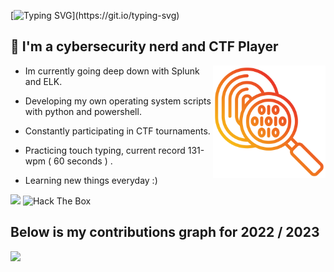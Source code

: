 [![Typing SVG](https://readme-typing-svg.herokuapp.com?font=Kanit&size=26&duration=3500&pause=650&color=C2CFC9&width=435&lines=What's+Up!+My+name+is+0x157.;I+hope+you+enjoy+your+stay+here.)](https://git.io/typing-svg)

## 🌇 I'm a cybersecurity nerd and CTF Player
<p1>
  <img height="180" width="180" align="right" src="https://github.com/0x157/0x157/blob/main/forensics.png" >  
</p1>
   
* Im currently going deep down with Splunk and ELK.

* Developing my own operating system scripts with python and powershell.

* Constantly participating in CTF tournaments.

* Practicing touch typing, current record 131-wpm ( 60 seconds ) .

* Learning new things everyday :)

<img src='https://tryhackme-badges.s3.amazonaws.com/0x157.png'>

<img src="http://www.hackthebox.eu/badge/image/1029758" alt="Hack The Box">


## Below is my contributions graph for 2022 / 2023

<img src = https://github.com/0x157/0x157/blob/output/contrib-snek-yami.svg >

